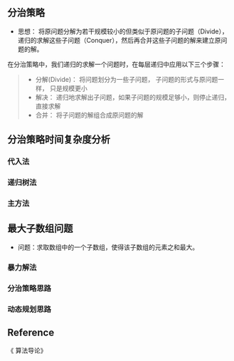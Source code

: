 
## 分治策略

- 思想： 将原问题分解为若干规模较小的但类似于原问题的子问题（Divide），递归的求解这些子问题（Conquer），然后再合并这些子问题的解来建立原问题的解。

在分治策略中，我们递归的求解一个问题时，在每层递归中应用以下三个步骤：
> - 分解(Divide)： 将问题划分为一些子问题， 子问题的形式与原问题一样， 只是规模更小
> - 解决： 递归地求解出子问题，如果子问题的规模足够小，则停止递归，直接求解
> - 合并： 将子问题的解组合成原问题的解

## 分治策略时间复杂度分析

### 代入法

### 递归树法

### 主方法

## 最大子数组问题

- 问题：求取数组中的一个子数组，使得该子数组的元素之和最大。

### 暴力解法


### 分治策略思路


### 动态规划思路




## Reference

《 算法导论》
